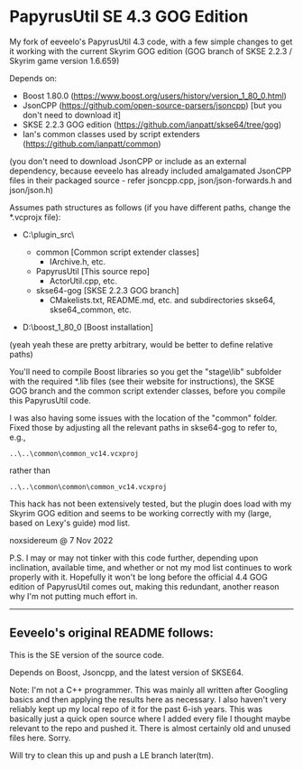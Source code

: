 # PapyrusUtil SE 4.3 GOG Edition

My fork of eeveelo's PapyrusUtil 4.3 code, with a few simple changes to get it working with the current Skyrim GOG edition (GOG branch of SKSE 2.2.3 / Skyrim game version 1.6.659)

Depends on:
  * Boost 1.80.0 (https://www.boost.org/users/history/version_1_80_0.html)
  * JsonCPP (https://github.com/open-source-parsers/jsoncpp) [but you don't need to download it]
  * SKSE 2.2.3 GOG edition (https://github.com/ianpatt/skse64/tree/gog)
  * Ian's common classes used by script extenders (https://github.com/ianpatt/common)

(you don't need to download JsonCPP or include as an external dependency, because eeveelo has already included amalgamated JsonCPP files in their packaged source - refer jsoncpp.cpp, json/json-forwards.h and json/json.h)

Assumes path structures as follows (if you have different paths, change the *.vcprojx file):

- C:\plugin_src\
   - common [Common script extender classes]
     - IArchive.h, etc.
   - PapyrusUtil [This source repo]
     - ActorUtil.cpp, etc.
   - skse64-gog [SKSE 2.2.3 GOG branch]
     - CMakelists.txt, README.md, etc. and subdirectories skse64, skse64_common, etc.

- D:\boost_1_80_0 [Boost installation]

(yeah yeah these are pretty arbitrary, would be better to define relative paths)

You'll need to compile Boost libraries so you get the "stage\lib" subfolder with the required *.lib files (see their website for instructions), the SKSE GOG branch and the common script extender classes, before you compile this PapyrusUtil code.

I was also having some issues with the location of the "common" folder. Fixed those by adjusting all the relevant paths in skse64-gog to refer to, e.g.,

    ..\..\common\common_vc14.vcxproj

rather than

    ..\..\common\common\common_vc14.vcxproj

This hack has not been extensively tested, but the plugin does load with my Skyrim GOG edition and seems to be working correctly with my (large, based on Lexy's guide) mod list.

noxsidereum @ 7 Nov 2022

P.S. I may or may not tinker with this code further, depending upon inclination, available time, and whether or not my mod list continues to work properly with it. Hopefully it won't be long before the official 4.4 GOG edition of PapyrusUtil comes out, making this redundant, another reason why I'm not putting much effort in.

------------------------------------
Eeveelo's original README follows:
--------------------------------

This is the SE version of the source code.

Depends on Boost, Jsoncpp, and the latest version of SKSE64.

Note: I'm not a C++ programmer. This was mainly all written after Googling basics and then applying the results here as necessary.
I also haven't very reliably kept up my local repo of it for the past 6-ish years. This was basically just a quick open source where I added every file I thought maybe relevant to the repo and pushed it. There is almost certainly old and unused files here. Sorry.

Will try to clean this up and push a LE branch later(tm).
